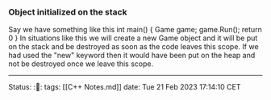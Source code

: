 ### Object initialized on the stack
Say we have something like this
  int main() {
  Game game;
  game.Run();
  return 0
  }
In situations like this we will create a new Game object and it will be put on
the stack and be destroyed as soon as the code leaves this scope. If we had
used the "new" keyword then it would have been put on the heap and not be
destroyed once we leave this scope. 

---
Status: :🌳:
tags: [[C++ Notes.md]]
date: Tue 21 Feb 2023 17:14:10 CET
